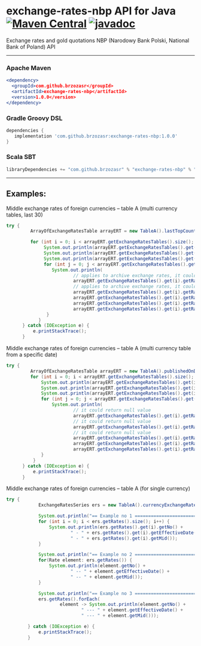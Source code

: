 # exchange-rates-nbp API for Java [![Maven Central](https://maven-badges.herokuapp.com/maven-central/com.github.brzozasr/exchange-rates-nbp/badge.svg)](https://maven-badges.herokuapp.com/maven-central/com.github.brzozasr/exchange-rates-nbp) [![javadoc](https://javadoc.io/badge2/com.github.brzozasr/exchange-rates-nbp/javadoc.svg)](https://javadoc.io/doc/com.github.brzozasr/exchange-rates-nbp)
Exchange rates and gold quotations NBP (Narodowy Bank Polski, National Bank of Poland) API
***
### Apache Maven
```apache maven
<dependency>
  <groupId>com.github.brzozasr</groupId>
  <artifactId>exchange-rates-nbp</artifactId>
  <version>1.0.0</version>
</dependency>
```
### Gradle Groovy DSL
```gradle
dependencies {
   implementation 'com.github.brzozasr:exchange-rates-nbp:1.0.0'
}
```
### Scala SBT
```scala stb
libraryDependencies += "com.github.brzozasr" % "exchange-rates-nbp" % "1.0.0"
```
***
## Examples:
Middle exchange rates of foreign currencies – table A (multi currency tables, last 30)
```java
try {
         ArrayOfExchangeRatesTable arrayERT = new TableA().lastTopCountTables(30);

         for (int i = 0; i < arrayERT.getExchangeRatesTables().size(); i++) {
              System.out.println(arrayERT.getExchangeRatesTables().get(i).getTable());
              System.out.println(arrayERT.getExchangeRatesTables().get(i).getNo());
              System.out.println(arrayERT.getExchangeRatesTables().get(i).getEffectiveDate());
              for (int j = 0; j < arrayERT.getExchangeRatesTables().get(i).getRates().size(); j++) {
                 System.out.println(
                         // applies to archive exchange rates, it could return null value
                         arrayERT.getExchangeRatesTables().get(i).getRates().get(j).getCountry() + " - " +
                         // applies to archive exchange rates, it could return null value
                         arrayERT.getExchangeRatesTables().get(i).getRates().get(j).getSymbol() + " - " +                   
                         arrayERT.getExchangeRatesTables().get(i).getRates().get(j).getCurrency() + " - " +
                         arrayERT.getExchangeRatesTables().get(i).getRates().get(j).getCode() + " - " +
                         arrayERT.getExchangeRatesTables().get(i).getRates().get(j).getMid());
               }
            }
      } catch (IOException e) {
          e.printStackTrace();
      }
```
Middle exchange rates of foreign currencies – table A (multi currency table from a specific date)
```java
try {
         ArrayOfExchangeRatesTable arrayERT = new TableA().publishedOnDateTable(LocalDate.of(2010, 2, 25));
         for (int i = 0; i < arrayERT.getExchangeRatesTables().size(); i++) {
             System.out.println(arrayERT.getExchangeRatesTables().get(i).getTable());
             System.out.println(arrayERT.getExchangeRatesTables().get(i).getNo());
             System.out.println(arrayERT.getExchangeRatesTables().get(i).getEffectiveDate());
             for (int j = 0; j < arrayERT.getExchangeRatesTables().get(i).getRates().size(); j++) {                        
                 System.out.println(
                         // it could return null value
                         arrayERT.getExchangeRatesTables().get(i).getRates().get(j).getCountry() + " - " +
                         // it could return null value
                         arrayERT.getExchangeRatesTables().get(i).getRates().get(j).getSymbol() + " - " +
                         // it could return null value
                         arrayERT.getExchangeRatesTables().get(i).getRates().get(j).getCurrency() + " - " +
                         arrayERT.getExchangeRatesTables().get(i).getRates().get(j).getCode() + " - " +
                         arrayERT.getExchangeRatesTables().get(i).getRates().get(j).getMid());
             }
          }
      } catch (IOException e) {
          e.printStackTrace();
      }
```
Middle exchange rates of foreign currencies – table A (for single currency)
```java
try {
            ExchangeRatesSeries ers = new TableA().currencyExchangeRate(CurrencyCodeTableA.USD);

            System.out.println("== Example no 1 ====================================================");
            for (int i = 0; i < ers.getRates().size(); i++) {
                System.out.println(ers.getRates().get(i).getNo() +
                        " - " + ers.getRates().get(i).getEffectiveDate() +
                        " - " + ers.getRates().get(i).getMid());
            }

            System.out.println("== Example no 2 ====================================================");
            for(Rate element: ers.getRates()) {
                System.out.println(element.getNo() +
                        " -- " + element.getEffectiveDate() +
                        " -- " + element.getMid());
            }

            System.out.println("== Example no 3 ====================================================");
            ers.getRates().forEach(
                    element -> System.out.println(element.getNo() +
                            " --- " + element.getEffectiveDate() +
                            " --- " + element.getMid()));

        } catch (IOException e) {
            e.printStackTrace();
        }
```
